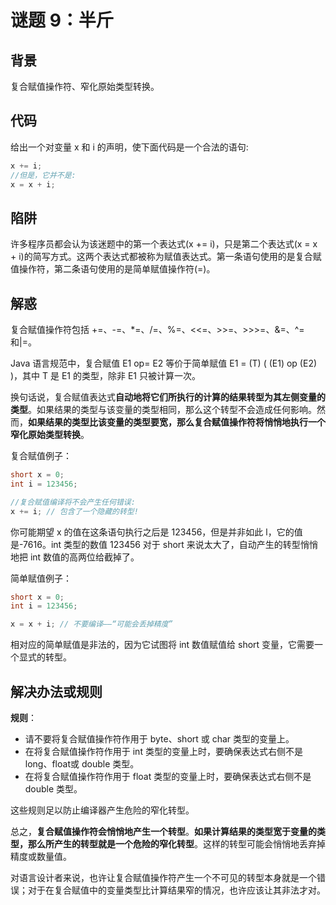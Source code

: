 # 谜题 9：半斤

## 背景

复合赋值操作符、窄化原始类型转换。

## 代码

给出一个对变量 x 和 i 的声明，使下面代码是一个合法的语句:

```java
x += i;
//但是，它并不是:
x = x + i; 
```

## 陷阱

许多程序员都会认为该迷题中的第一个表达式(x += i)，只是第二个表达式(x = x + i)的简写方式。这两个表达式都被称为赋值表达式。第一条语句使用的是复合赋值操作符，第二条语句使用的是简单赋值操作符(=)。

## 解惑

复合赋值操作符包括 +=、-=、*=、/=、%=、<<=、>>=、>>>=、&=、^= 和|=。

Java 语言规范中，复合赋值 E1 op= E2 等价于简单赋值 E1 = (T) ( (E1) op (E2) )，其中 T 是 E1 的类型，除非 E1 只被计算一次。

换句话说，复合赋值表达式**自动地将它们所执行的计算的结果转型为其左侧变量的类型**。如果结果的类型与该变量的类型相同，那么这个转型不会造成任何影响。然而，**如果结果的类型比该变量的类型要宽，那么复合赋值操作符将悄悄地执行一个窄化原始类型转换**。

复合赋值例子：

```java
short x = 0;
int i = 123456;

//复合赋值编译将不会产生任何错误:
x += i; // 包含了一个隐藏的转型!
```

你可能期望 x 的值在这条语句执行之后是 123456，但是并非如此 l，它的值是-7616。int 类型的数值 123456 对于 short 来说太大了，自动产生的转型悄悄地把 int 数值的高两位给截掉了。

简单赋值例子：
```java
short x = 0;
int i = 123456;

x = x + i; // 不要编译——“可能会丢掉精度”
```
相对应的简单赋值是非法的，因为它试图将 int 数值赋值给 short 变量，它需要一个显式的转型。

## 解决办法或规则

**规则**：

- 请不要将复合赋值操作符作用于 byte、short 或 char 类型的变量上。
- 在将复合赋值操作符作用于 int 类型的变量上时，要确保表达式右侧不是 long、float或 double 类型。
- 在将复合赋值操作符作用于 float 类型的变量上时，要确保表达式右侧不是 double 类型。

这些规则足以防止编译器产生危险的窄化转型。

总之，**复合赋值操作符会悄悄地产生一个转型**。**如果计算结果的类型宽于变量的类型，那么所产生的转型就是一个危险的窄化转型**。这样的转型可能会悄悄地丢弃掉精度或数量值。

对语言设计者来说，也许让复合赋值操作符产生一个不可见的转型本身就是一个错误；对于在复合赋值中的变量类型比计算结果窄的情况，也许应该让其非法才对。

